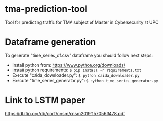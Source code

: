 # tma-prediction-tool
Tool for predicting traffic for TMA subject of Master in Cybersecurity at UPC

# Dataframe generation
To generate "time_series_df.csv" dataframe you should follow next steps:
- Install python from: https://www.python.org/downloads/
- Install python requirements: `$ pip install -r requirements.txt`
- Execute "caida_downloader.py": `$ python caida_downloader.py`
- Execute "time_series_generator.py": `$ python time_series_generator.py`

# Link to LSTM paper
https://dl.ifip.org/db/conf/cnsm/cnsm2019/1570563478.pdf
